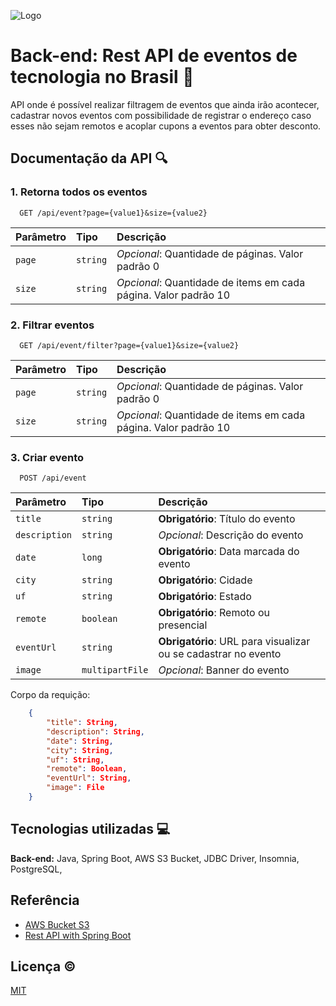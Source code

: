 
![Logo](https://th.bing.com/th/id/OIP.z6PmSPM7Qh6EORNSzBh51AHaCu?rs=1&pid=ImgDetMain)


# Back-end: Rest API de eventos de tecnologia no Brasil 🚀
API onde é possível realizar filtragem de eventos que ainda irão acontecer, cadastrar novos eventos com possibilidade de registrar o endereço caso esses não sejam remotos e acoplar cupons a eventos para obter desconto.


## Documentação da API 🔍

### 1. Retorna todos os eventos

```http
  GET /api/event?page={value1}&size={value2}
```

| Parâmetro   | Tipo       | Descrição                           |
| :---------- | :--------- | :---------------------------------- |
| `page` | `string` | *Opcional*: Quantidade de páginas. Valor padrão 0 |
| `size` | `string` | *Opcional*: Quantidade de items em cada página. Valor padrão 10 |


### 2. Filtrar eventos

```http
  GET /api/event/filter?page={value1}&size={value2}
```

| Parâmetro   | Tipo       | Descrição                           |
| :---------- | :--------- | :---------------------------------- |
| `page` | `string` | *Opcional*: Quantidade de páginas. Valor padrão 0 |
| `size` | `string` | *Opcional*: Quantidade de items em cada página. Valor padrão 10 |

### 3. Criar evento

```http
  POST /api/event
```

| Parâmetro   | Tipo       | Descrição                           |
| :---------- | :--------- | :---------------------------------- |
| `title` | `string` | **Obrigatório**: Título do evento |
| `description` | `string` | *Opcional*: Descrição do evento |
| `date` | `long` | **Obrigatório**: Data marcada do evento |
| `city` | `string` | **Obrigatório**: Cidade |
| `uf` | `string` | **Obrigatório**: Estado |
| `remote` | `boolean` | **Obrigatório**: Remoto ou presencial |
| `eventUrl` | `string` | **Obrigatório**: URL para visualizar ou se cadastrar no evento |
| `image` | `multipartFile` | *Opcional*: Banner do evento |

Corpo da requição:
```json
    {
        "title": String,
        "description": String,
        "date": String,
        "city": String,
        "uf": String,
        "remote": Boolean,
        "eventUrl": String,
        "image": File
    }
```
## Tecnologias utilizadas 💻

**Back-end:** Java, Spring Boot, AWS S3 Bucket, JDBC Driver, Insomnia, PostgreSQL,


## Referência

 - [AWS Bucket S3](https://aws.amazon.com/pt/s3/)
 - [Rest API with Spring Boot](https://spring.io/guides/tutorials/rest)


## Licença ©️ 

[MIT](https://choosealicense.com/licenses/mit/)

